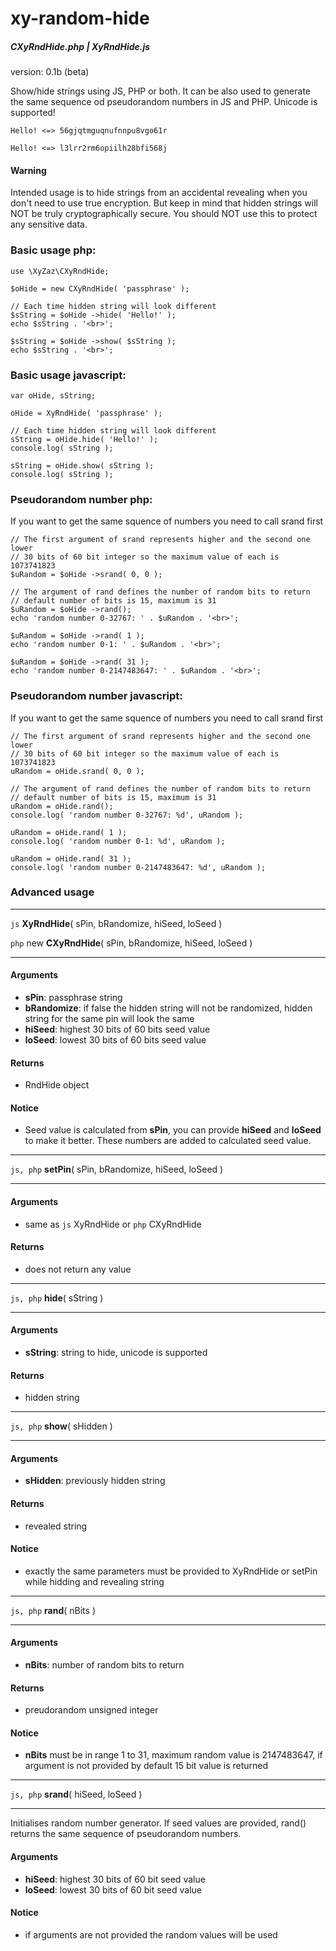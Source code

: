 # xy-random-hide
##### CXyRndHide.php | XyRndHide.js
version: 0.1b (beta)

Show/hide strings using JS, PHP or both. It can be also used to generate the same sequence od pseudorandom numbers in JS and PHP. Unicode is supported!

`Hello! <=> 56gjqtmguqnufnnpu8vgo61r`

`Hello! <=> l3lrr2rm6opiilh28bfi568j`

#### Warning
Intended usage is to hide strings from an accidental revealing when you don't need to use true encryption. But keep in mind that hidden strings will NOT be truly cryptographically secure. You should NOT use this to protect any sensitive data.

### Basic usage php:

	use \XyZaz\CXyRndHide;

	$oHide = new CXyRndHide( 'passphrase' );

	// Each time hidden string will look different
	$sString = $oHide ->hide( 'Hello!' );
	echo $sString . '<br>';

	$sString = $oHide ->show( $sString );
	echo $sString . '<br>';

### Basic usage javascript:

	var oHide, sString;
	
	oHide = XyRndHide( 'passphrase' );

	// Each time hidden string will look different
	sString = oHide.hide( 'Hello!' );
	console.log( sString );

	sString = oHide.show( sString );
	console.log( sString );

### Pseudorandom number php:

If you want to get the same squence of numbers you need to call srand first

	// The first argument of srand represents higher and the second one lower
	// 30 bits of 60 bit integer so the maximum value of each is 1073741823
	$uRandom = $oHide ->srand( 0, 0 );
	
	// The argument of rand defines the number of random bits to return
	// default number of bits is 15, maximum is 31
	$uRandom = $oHide ->rand();
	echo 'random number 0-32767: ' . $uRandom . '<br>';

	$uRandom = $oHide ->rand( 1 );
	echo 'random number 0-1: ' . $uRandom . '<br>';

	$uRandom = $oHide ->rand( 31 );
	echo 'random number 0-2147483647: ' . $uRandom . '<br>';

### Pseudorandom number javascript:
If you want to get the same squence of numbers you need to call srand first

	// The first argument of srand represents higher and the second one lower
	// 30 bits of 60 bit integer so the maximum value of each is 1073741823
	uRandom = oHide.srand( 0, 0 );

	// The argument of rand defines the number of random bits to return
	// default number of bits is 15, maximum is 31
	uRandom = oHide.rand();
	console.log( 'random number 0-32767: %d', uRandom );

	uRandom = oHide.rand( 1 );
	console.log( 'random number 0-1: %d', uRandom );

	uRandom = oHide.rand( 31 );
	console.log( 'random number 0-2147483647: %d', uRandom );

### Advanced usage

------------

`js` **XyRndHide**( sPin, bRandomize, hiSeed, loSeed )

`php` new **CXyRndHide**( sPin, bRandomize, hiSeed, loSeed )

------------


#### Arguments
- **sPin**: passphrase string
- **bRandomize**: if false the hidden string will not be randomized, hidden string for the same pin will look the same
- **hiSeed**: highest 30 bits of 60 bits seed value
- **loSeed**: lowest 30 bits of 60 bits seed value

#### Returns
- RndHide object

#### Notice
- Seed value is calculated from **sPin**, you can provide **hiSeed** and **loSeed** to make it better. These numbers are added to calculated seed value.

------------

`js, php` **setPin**( sPin, bRandomize, hiSeed, loSeed )

------------

#### Arguments
- same as `js` XyRndHide or `php` CXyRndHide

#### Returns
- does not return any value

------------

`js, php` **hide**( sString )

------------

#### Arguments
- **sString**: string to hide, unicode is supported

#### Returns
- hidden string

------------

`js, php` **show**( sHidden )

------------

#### Arguments
- **sHidden**: previously hidden string

#### Returns
- revealed string

#### Notice
- exactly the same parameters must be provided to XyRndHide or setPin while hidding and revealing string

------------

`js, php` **rand**( nBits )

------------

#### Arguments
- **nBits**: number of random bits to return

#### Returns
- preudorandom unsigned integer

#### Notice
- **nBits** must be in range 1 to 31, maximum random value is 2147483647, if argument is not provided by default 15 bit value is returned

------------

`js, php` **srand**( hiSeed, loSeed )

------------

Initialises random number generator. If seed values are provided, rand() returns the same sequence of pseudorandom numbers.

#### Arguments
- **hiSeed**: highest 30 bits of 60 bit seed value
- **loSeed**: lowest 30 bits of 60 bit seed value

#### Notice
- if arguments are not provided the random values will be used
